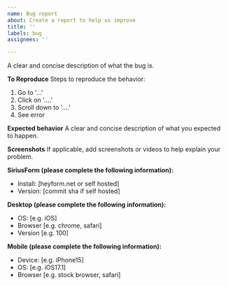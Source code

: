 ```yaml
---
name: Bug report
about: Create a report to help us improve
title: ''
labels: bug
assignees: ''

---
```


A clear and concise description of what the bug is.

**To Reproduce**
Steps to reproduce the behavior:
1. Go to '...'
2. Click on '....'
3. Scroll down to '....'
4. See error

**Expected behavior**
A clear and concise description of what you expected to happen.

**Screenshots**
If applicable, add screenshots or videos to help explain your problem.

**SiriusForm (please complete the following information):**
- Install: [heyform.net or self hosted]
- Version: [commit sha if self hosted]

**Desktop (please complete the following information):**
- OS: [e.g. iOS]
- Browser [e.g. chrome, safari]
- Version [e.g. 100]

**Mobile (please complete the following information):**
- Device: [e.g. iPhone15]
- OS: [e.g. iOS17.1]
- Browser [e.g. stock browser, safari]
